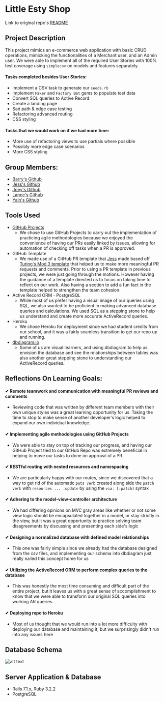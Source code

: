 # Little Esty Shop
Link to original repo's [README](https://github.com/turingschool-examples/little-shop-7/blob/main/README.md)
## Project Description
This project mimics an e-commerce web application with basic CRUD operations, mimicking the functionalities of a Merchant user, and an Admin user. We were able to implement all of the required User Stories with 100% test coverage using `simplecov` on models and features separately.

#### Tasks completed besides User Stories:
- Implement a CSV task to generate our `seeds.rb`
- Implement `Faker` and `Factory Bot` gems to populate test data
- Convert SQL queries to Active Record
- Create a landing page
- Sad path & edge case testing
- Refactoring advanced routing
- CSS styling

#### Tasks that we would work on if we had more time:
- More use of refactoring views to use partials where possible
- Possibly more edge case scenarios
- More CSS styling

## Group Members:
- [Barry's Github](https://github.com/BarryA)
- [Jess's Github](https://github.com/kohljd)
- [Joey's Github](https://github.com/JRIV-10)
- [Lance's Github](https://github.com/LJ9332)
- [Yain's Github](https://github.com/yainporter)

## Tools Used
- [GitHub Projects](https://github.com/users/kohljd/projects/5)
  - We chose to use GitHub Projects to carry out the implementation of practicing agile methodologies because we enjoyed the convenience of having our PRs easily linked by issues, allowing for automation of checking off tasks when a PR is approved.
- GitHub Template
  - We made use of a GitHub PR template that [Jess](https://github.com/kohljd/little-shop-7/pull/97) made based off [Turing's Mod 3 template](https://backend.turing.edu/module3/projects/pr_template) that helped us to make more meaningful PR requests and comments. Prior to using a PR template in previous projects, we were just going through the motions. However having the guidance of a template directed us to focus on taking time to reflect on our work. Also having a section to add a fun fact in the template helped to strengthen the team cohesion.
- Active Record ORM - PostgreSQL
  - While most of us prefer having a visual image of our queries using SQL, we also wanted to be proficient in making advanced database queries and calculations. We used SQL as a stepping stone to help us understand and create more accurate ActiveRecord queries.
- Heroku
  - We chose Heroku for deployment since we had student credits from our school, and it was a fairly seamless transition to get our repo up and running.
- [dbdiagram.io](https://dbdiagram.io/home)
  - Some of us are visual learners, and using dbdiagram to help us envision the database and see the relationships between tables was also another great stepping stone to understanding our ActiveRecord queries.


## Reflections On Learning Goals:

#### &#x2714; Remote teamwork and communication with meaningful PR reviews and comments
- Reviewing code that was written by different team members with their own unique styles was a great learning opportunity for us. Taking the time to stop to make sense of another developer's logic helped to expand our own individual knowledge.

#### &#x2714; Implementing agile methodologies using GitHub Projects
- We were able to stay on top of tracking our progress, and having our GitHub Project tied to our GitHub Repo was extremely beneficial in helping to move our tasks to done on approval of a PR.

#### &#x2714; RESTful routing with nested resources and namespacing
  - We are particularly happy with our routes, since we discovered that a way to get rid of the automatic `puts verb` created along side the `patch verb` with `resources ... :update` by using the `via: [:patch]` syntax

#### &#x2714; Adhering to the model-view-controller architecture
  - We had differing opinions on MVC gray areas like whether or not some view logic should be encapsulated together in a model, or stay strictly in the view, but it was a great opportunity to practice solving team disagreements by discussing and presenting each side's logic

#### &#x2714; Designing a normalized database with defined model relationships
  - This one was fairly simple since we already had the database designed from the csv files, and implementing our schema into dbdiagram just really nailed this concept home for us

#### &#x2714; Utilizing the ActiveRecord ORM to perform complex queries to the database
  - This was honestly the most time consuming and difficult part of the entire project, but it leaves us with a great sense of accomplishment to know that we were able to transform our original SQL queries into working AR queries.

#### &#x2714; Deploying repo to Heroku
  - Most of us thought that we would run into a lot more difficulty with deploying our database and maintaining it, but we surprisingly didn't run into any issues here

## Database Schema
![alt text](https://github.com/kohljd/little-shop-7/blob/main/doc/database.png?raw=true)

## Server Application & Database
- Rails 7.1.x, Ruby 3.2.2
- PostgreSQL
